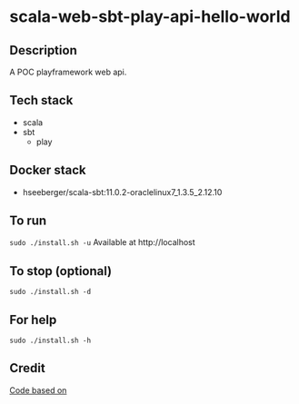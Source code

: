 # scala-web-sbt-play-api-hello-world

## Description
A POC playframework web api.

## Tech stack
- scala
- sbt
  - play

## Docker stack
- hseeberger/scala-sbt:11.0.2-oraclelinux7_1.3.5_2.12.10

## To run
`sudo ./install.sh -u`
Available at http://localhost

## To stop (optional)
`sudo ./install.sh -d`

## For help
`sudo ./install.sh -h`

## Credit
[Code based on](https://www.baeldung.com/java-intro-to-the-play-framework)
